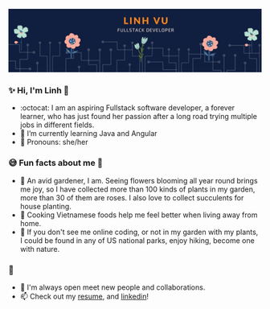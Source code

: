 ![image](/header.png)
### :sparkles: Hi, I'm Linh :wave:

- :octocat:   I am an aspiring Fullstack software developer, a forever learner, who has just found her passion after a long road trying multiple jobs in different fields.
- 🌱 I’m currently learning Java and Angular
- :blossom: Pronouns: she/her
 ### :sweat_smile: Fun facts about me :rose:

 - :evergreen_tree: An avid gardener, I am. Seeing flowers blooming all year round brings me joy, so I have collected more than 100 kinds of plants in my garden, more than 30 of them are roses. I also love to collect succulents for house planting.
 - :stew: Cooking Vietnamese foods help me feel better when living away from home.
 - :feet: If you don't see me online coding, or not in my garden with my plants, I could be found in any of US national parks, enjoy hiking, become one with nature.

### :speech_balloon:
- :raised_hands: I'm always open meet new people and collaborations.
- 📫 Check out my [resume](https://drive.google.com/file/d/1p4wzW1tTd8EfRO10mKBy9y_xpZQ9Yp3c/view?usp=sharing),  and [linkedin](https://www.linkedin.com/in/linh-vu-de/)!
